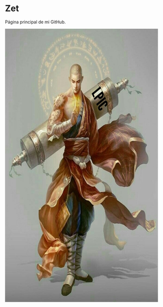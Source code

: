 # **Zet**

Página principal de mi GitHub.

<p align="center">
  <img height="900" src="Monje.jpg">
</p>

